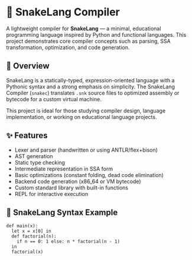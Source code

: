 # 🐍 SnakeLang Compiler


A lightweight compiler for **SnakeLang** — a minimal, educational programming language inspired by Python and functional languages. This project demonstrates core compiler concepts such as parsing, SSA transformation, optimization, and code generation.

## 🚀 Overview

SnakeLang is a statically-typed, expression-oriented language with a Pythonic syntax and a strong emphasis on simplicity. The SnakeLang Compiler (`snakec`) translates `.snk` source files to optimized assembly or bytecode for a custom virtual machine.

This project is ideal for those studying compiler design, language implementation, or working on educational language projects.

## ✨ Features

- Lexer and parser (handwritten or using ANTLR/flex+bison)
- AST generation
- Static type checking
- Intermediate representation in SSA form
- Basic optimizations (constant folding, dead code elimination)
- Backend code generation (x86_64 or VM bytecode)
- Custom standard library with built-in functions
- REPL for interactive execution

## 🐍 SnakeLang Syntax Example

```snk
def main(x):
  let x = x[0] in
  def factorial(n):
    if n == 0: 1 else: n * factorial(n - 1)
  in
  factorial(x)
